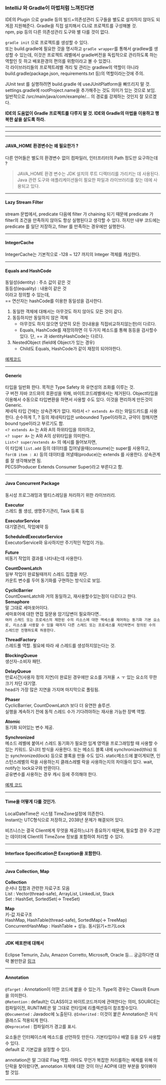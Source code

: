 ### IntelliJ 와 Gradle이 마법처럼 느껴진다면  
IDE의 Plugin 으로 gradle 등의 빌드+의존성관리 도구들을 별도로 설치하지 않아도 되게끔 지원해준다. Gradle을 직접 설치해서 CLI로 프로젝트를 구성해볼 것.  
npm, pip 등의 다른 의존성관리 도구와 별 다를 것이 없다.  

`gradle init` 으로 프로젝트를 생성할 수 있다.  
또는 build.gradle에 필요한 것을 명시하고 `gradle wrapper`를 통해서 gradlew를 생성할 수 있는데, 이것은 프로젝트 레벨에서 gradle버전을 독립적으로 관리하도록 하는 역할인 듯 하고 배포환경의 편의를 위함이라고 볼 수 있겠다.  
각 라이브러리들의 프로젝트레벨 격리 및 관리는 gradlew의 역할이 아니라 build.gradle(package.json, requirements.txt 등)의 역할이라는것에 주의.  

JUnit test 를 실행하려면 build.gradle 에 useJUnitPlatform을 빠뜨리지 말 것.  
settings.gradle에 rootProject.name을 추가해주는 것도 의미가 있는 것으로 보임.  
일반적으로 /src/main/java/com/example/... 의 경로를 강제하는 것인지 잘 모르겠다.  

**IDE의 도움없이 Gradle 프로젝트를 다루지 말 것. IDE와 Gradle의 마법을 이용하고 행복한 삶을 살도록 하라.**  

---  
---  
---  

#### JAVA_HOME 환경변수는 왜 필요한가 ?  
다른 언어들은 별도의 환경변수 없이 컴파일러, 인터프리터의 Path 정도만 요구하는데 ?  
> JAVA_HOME 환경 변수는 JDK 설치의 루트 디렉터리를 가리키는 데 사용된다. Java 관련 도구와 애플리케이션들이 필요한 파일과 라이브러리를 찾는 데에 사용되고 있다.  

---  

#### Lazy Stream Filter
stream 문법에서, predicate 다음에 filter 가 chaining 되기 때문에 predicate 가 filter의 조건을 만족하지 않아도 항상 실행된다고 생각할 수 있다. 하지만 내부 코드에는 predicate 를 일단 저장하고, filter 를 만족하는 경우에만 실행한다.

---

#### IntegerCache
IntegerCache는 기본적으로 -128 ~ 127 까지의 Integer 객체를 캐싱한다.

---

#### Equals and HashCode  
동일성(identity) : 주소 값이 같은 것  
동등성(equality) : 내용이 같은 것  
이라고 정의할 수 있는데,  
== 연산자는 hashCode를 이용한 동일성을 검사한다.  

1. 동일한 객체에 대해서는 아무것도 하지 않아도 모든 것이 같다.  
2. 동등하지만 동일하지 않은 객체  
	- 아무것도 하지 않으면 당연히 모든 것(내용을 직접비교하지않는한)이 다르다.  
	- Equals, HashCode를 재정의하면 이 두가지 메소드를 통해 동등을 검사할수있다. 단, == 과 identityHashCode는 다르다.  
3. NestedObject (field에 Object가 있는 경우)  
	- Child도 Equals, HashCode가 같이 재정의 되어야한다.  
	
[예제코드](./examples/equals-and-hashcode/src/test/java/EqualsAndHashCodeTest.java)
	
---  

#### Generic  
타입을 일반화 한다. 목적은 Type Safety 와 유연성의 조화를 이루는 것.  
구 버전 자바 코드와의 호환성을 위해, 바이트코드레벨에서는 제거된다. Object타입을 이용해서 수동으로 타입변환을 하면서 사용할 수도 있다. 이것을 편리하게 만든것이 Generic.  
제네릭 타입 간에는 상속관계가 없다. 따라서 `<? extends A>` 라는 와일드카드를 사용한다. 순수하게 T, ? 등의 제네릭타입은 unbounded Type이라하고, 규약이 정해지면 bound type이라고 부르기도 함.  
`<? extends A>` 는 A와 A의 하위타입을 의미하고,  
`<? super A>` 는 A와 A의 상위타입을 의미한다.  
`List<? super/extends A>` 의 예시를 들어보자면,  
이 타입에 `list.add` 등의 데이터를 집어넣을때(consume)는 super를 사용하고, `for(B item : A)` 등의 데이터를 꺼낼때(produce)는 extends 를 사용한다. 상속관계를 잘 생각해보면 됨.  
PECS(Producer Extends Consumer Super)라고 부른다고 함.  

---  

#### Java Concurrent Package  
동시성 프로그래밍과 멀티스레딩을 처리하기 위한 라이브러리.  

**Executor**  
스레드 풀 생성, 생명주기관리, Task 등록 등  

**ExecutorService**   
대기열관리, 작업예약 등

**ScheduledExecutorService**  
ExecutorService와 유사하지만 주기적인 작업이 가능.

**Future**  
비동기 작업의 결과를 나타내는데 사용한다.  

**CountDownLatch**  
일부 작업이 완료될때까지 스레드 집합을 차단.  
카운트 변수를 두어 동기화를 구현하는 방식으로 보임.  

**CyclicBarrier**  
CountDownLatch와 거의 동일하고, 재사용할수있는점이 다르다고 한다.  
**Semaphore**  
말 그대로 세마포어이다.  
세마포어에 대한 면접 질문용 암기답변이 필요하다면..  
`여러 스레드 또는 프로세스의 제한된 수의 리소스에 대한 액세스를 제어하는 동기화 기본 요소로, 리소스를 사용할 수 있을 때까지 다른 스레드 또는 프로세스를 차단하면서 정의된 수의 스레드만 진행하도록 허용한다.`  

**ThreadFactory**  
스레드풀 역할. 필요에 따라 새 스레드를 생성하지않는다는 것.  

**BlockingQueue**  
생산자-소비자 패턴.  

**DelayQueue**  
만료시간(사용자 정의 지연)이 완료된 경우에만 요소를 가져올 ㅅ ㅜ 있는 요소의 무한 크기 차단 대기열.  
head가 가장 많은 지연을 가지며 마지막으로 폴링됨.  

**Phaser**  
CyclicBarrier, CountDownLatch 보다 더 유연한 솔루션.  
실행을 계속하기 전에 동적 스레드 수가 기다려야하는 재사용 가능한 장벽 역할.  

**Atomic**  
동기화 되어있는 변수 제공.  

**Synchronized**  
메소드 레벨에 붙여서 스레드 동기화가 필요한 임계 영역을 프로그래밍할 때 사용할 수 있는 키워드. 모니터 방식을 사용한다. 또는 메소드 블록 내에 synchronized(this) 또는 synchronized(lock) 등으로 블록을 만들 수도 있다. static메소드에 붙이게되면, 인스턴스레벨의 락을 사용하는지 클래스레벨 락을 사용하는지의 차이들이 있다. wait, notify는 lock요구와 반환이다.  
공유변수를 사용하는 경우 캐시 등에 주의해야 한다.  


[예제 코드](./examples/java-concurrent/ExecutorExample.java)

---  

#### Time을 어떻게 다룰 것인가.  
LocalDateTime은 시스템 TimeZone설정에 의존한다.  
Instant는 UTC형식으로 저장하고, 2038년 문제가 해결되어 있다.  

비즈니스는 결국 Client에게 무엇을 제공하느냐가 중요하기 때문에, 필요할 경우 주고받는 데이터에 Client의 TimeZone 정보를 포함하여 처리할 수 있다.  

---  

#### Interface Specification은 Exception을 포함한다.  

---  

#### Java Collection, Map  
**Collection**  
순서나 집합과 관련한 자료구조 모음  
List : Vector(thread-safe), ArrayList, LinkedList, Stack  
Set : HashSet, SortedSet(-> TreeSet)  

**Map**  
키-값 자료구조  
HashMap, HashTable(thread-safe), SortedMap(-> TreeMap)  
ConcurrentHashMap : HashTable + 성능. 동시읽기+쓰기Lock  

---  

#### JDK 배포판에 대해서  
Eclipse Temurin, Zulu, Amazon Corretto, Microsoft, Oracle 등... 궁금하다면 대략 볼만한글 [링크](https://www.lesstif.com/java/jdk-whichjdk-com-125305293.html)  

---  

#### Annotation  

`@Target` : Annotation이 어떤 코드에 붙을 수 있는가. Type의 경우는 Class와 Enum을 의미한다.  
`@Retention` : default는 CLASS이고 바이트코드까지에 관여한다는 의미, SOURCE는 컴파일이전, RUNTIME은 말 그대로 런타임에 리플렉션등이 참조할수있다.   
`@Documented` : Javadoc에 노출된다.
`@Inherited` : 이것이 붙은 Annotation은 자식클래스도 적용되게 한다.  
`@Deprecated` : 컴파일러가 경고를 표시.  

요소들은 인터페이스에 메소드를 선언하듯 만든다. 기본타입이나 배열 등을 모두 사용할 수 있다.  
default 로 기본값을 설정할 수 있다.  

annotation은 말 그대로 Flag 역할. 아마도 무언가 복잡한 처리를하는 예제를 위해 이 단락을 찾아왔다면, annotation 자체에 대한 것이 아닌 AOP에 대한 부분을 찾아봐야 할 것임.  

---  









	

